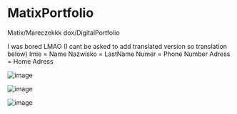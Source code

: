 # MatixPortfolio
Matix/Mareczekkk dox/DigitalPortfolio

I was bored LMAO
(I cant be asked to  add translated version so translation below)
Imie = Name
Nazwisko = LastName
Numer = Phone Number
Adress = Home Adress


![image](https://user-images.githubusercontent.com/87671633/134596922-126b7b05-4992-4a4e-9777-27691f7249d6.png)

![image](https://user-images.githubusercontent.com/87671633/134965388-20c3c143-9933-4de7-8acc-9d0d35e33bd2.png)

![image](https://user-images.githubusercontent.com/87671633/135480840-891ee739-3c17-4ce2-8a1b-0f97bbaf3368.png)

